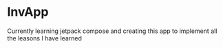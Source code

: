 # InvApp
Currently learning jetpack compose and creating this app to implement all the leasons I have learned

